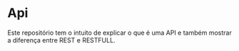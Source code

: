 # Api
Este repositório tem o intuito de explicar o que é uma API e também mostrar a diferença entre REST e RESTFULL.
